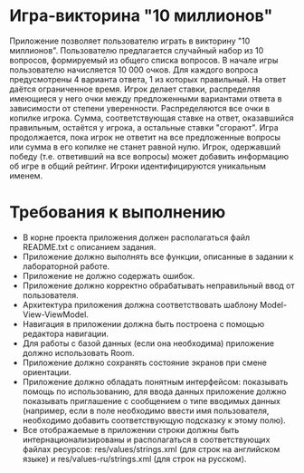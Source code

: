 # Игра-викторина "10 миллионов"
Приложение позволяет пользователю играть в викторину "10 миллионов".
Пользователю предлагается случайный набор из 10 вопросов, формируемый из общего списка вопросов.
В начале игры пользователю начисляется 10 000 очков.
Для каждого вопроса предусмотрены 4 варианта ответа, 1 из которых правильный. На ответ даётся ограниченное время.
Игрок делает ставки, распределяя имеющиеся у него очки между предложенными вариантами ответа в зависимости от степени уверенности. Распределяются все очки в копилке игрока. Сумма, соответствующая ставке на ответ, оказавшийся правильным, остаётся у игрока, а остальные ставки "сгорают". Игра продолжается, пока игрок не ответит на все предложенные вопросы или сумма в его копилке не станет равной нулю.
Игрок, одержавший победу (т.е. ответивший на все вопросы) может добавить информацию об игре в общий рейтинг. Игроки идентифицируются уникальным именем.

# Требования к выполнению
* В корне проекта приложения должен располагаться файл README.txt с описанием задания.
* Приложение должно выполнять все функции, описанные в задании к лабораторной работе.
* Приложение не должно содержать ошибок.
* Приложение должно корректно обрабатывать неправильный ввод от пользователя.
* Архитектура приложения должна соответствовать шаблону Model-View-ViewModel.
* Навигация в приложении должна быть построена с помощью редактора навигации.
* Для работы с базой данных (если она необходима) приложение должно использовать Room.
* Приложение должно сохранять состояние экранов при смене ориентации.
* Приложение должно обладать понятным интерфейсом: показывать помощь по использованию, для ввода данных приложение должно показывать приглашение с сообщением о типе вводимых данных (например, если в поле необходимо ввести имя пользователя, необходимо добавить соответствующую подсказку к этому полю).
* Все отображаемые в приложении строки должны быть интернационализированы и располагаться в соответствующих файлах ресурсов: res/values/strings.xml (для строк на английском языке) и res/values-ru/strings.xml (для строк на русском).
